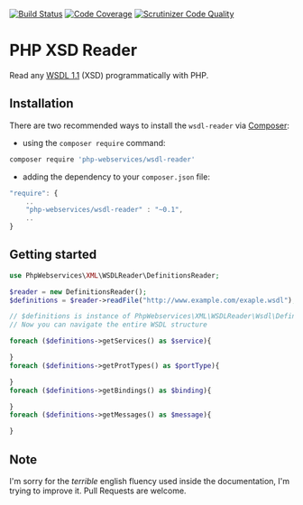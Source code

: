 [![Build Status](https://travis-ci.org/goetas/wsdl-reader.svg?branch=master)](https://travis-ci.org/goetas/wsdl-reader)
[![Code Coverage](https://scrutinizer-ci.com/g/goetas/wsdl-reader/badges/coverage.png?b=master)](https://scrutinizer-ci.com/g/goetas/wsdl-reader/?branch=master)
[![Scrutinizer Code Quality](https://scrutinizer-ci.com/g/goetas/wsdl-reader/badges/quality-score.png?b=master)](https://scrutinizer-ci.com/g/goetas/wsdl-reader/?branch=master)


PHP XSD Reader
==============

Read any [WSDL 1.1](http://en.wikipedia.org/wiki/Web_Services_Description_Language) (XSD) programmatically with PHP.


Installation
------------

There are two recommended ways to install the `wsdl-reader` via [Composer](https://getcomposer.org/):

* using the ``composer require`` command:

```bash
composer require 'php-webservices/wsdl-reader'
```

* adding the dependency to your ``composer.json`` file:

```js
"require": {
    ..
    "php-webservices/wsdl-reader" : "~0.1",
    ..
}
```
Getting started
---------------

```php
use PhpWebservices\XML\WSDLReader\DefinitionsReader;

$reader = new DefinitionsReader();
$definitions = $reader->readFile("http://www.example.com/exaple.wsdl");

// $definitions is instance of PhpWebservices\XML\WSDLReader\Wsdl\Definitions;
// Now you can navigate the entire WSDL structure

foreach ($definitions->getServices() as $service){

}
foreach ($definitions->getProtTypes() as $portType){

}
foreach ($definitions->getBindings() as $binding){

}
foreach ($definitions->getMessages() as $message){

}

```

Note
----

I'm sorry for the *terrible* english fluency used inside the documentation, I'm trying to improve it. 
Pull Requests are welcome.
